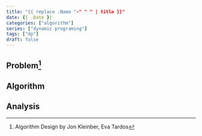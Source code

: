 ```yaml
---
title: "{{ replace .Name "-" " " | title }}"
date: {{ .Date }}
categories: ["algorithm"]
series: ["dynamic programing"]
tags: ["dp"]
draft: false
---
```


## Problem[^algo]

## Algorithm

## Analysis

[^algo]: Algorithm Design by Jon Kleinber, Eva Tardos 